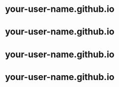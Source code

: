 # your-user-name.github.io
# your-user-name.github.io
# your-user-name.github.io
# your-user-name.github.io
